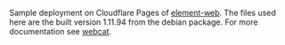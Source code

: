 Sample deployment on Cloudflare Pages of [element-web](https://github.com/element-hq/element-web). The files used here are the built version 1.11.94 from the debian package. For more documentation see [webcat](https://github.com/freedomofpress/webcat).
